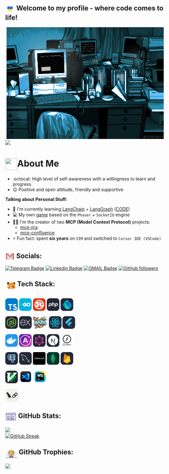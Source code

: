 ## <img align="top" src="https://github.com/Dsazz/Dsazz/blob/main/heart_2.gif?raw=true" width="30px" height="30px"> Welcome to my profile - where code comes to life!

<div style="overflow: hidden; float:right;">
  <img alt="GIF" src="https://github.com/Dsazz/Dsazz/blob/main/original.gif?raw=true"/>
</div>

![](https://quotes-github-readme.vercel.app/api?type=horizontal&theme=radical)

# <img align="top" src="https://media.giphy.com/media/IP7sarl7C5lSFCw9rG/giphy.gif" width="38px" height="38px">About Me

- :octocat: High level of self-awareness with a willingness to learn and progress
- 😉 Positive and open attitude, friendly and supportive

**Talking about Personal Stuff:**

- 🧠 I'm currently learning [LangChain](https://langchain.com/) + [LangGraph](https://langchain-ai.github.io/langgraph/) ([CODE](https://github.com/Dsazz/langgraph-playground))
- 💻 My own [game](https://github.com/Dsazz/hell-pong-game) based on the `Phaser` + `SocketIO` engine
- 👨‍💻 I'm the creator of two **MCP (Model Context Protocol)** projects:
    * [mcp-jira](https://github.com/Dsazz/mcp-jira)
    * [mcp-confluence](https://github.com/Dsazz/mcp-confluence)
- ⚡ Fun fact: spent **six years** on `VIM` and switched to `Cursor IDE (VSCode)`

## <img align="center" src="https://github.com/Dsazz/Dsazz/blob/main/email_2.gif?raw=true" width="30px" height="22px"> Socials:

[![Telegram Badge](https://img.shields.io/badge/-stanislav_stepanenko-blue?style=social&logo=Telegram&link=https://t.me/stanislav_stepanenko)](https://t.me/stanislav_stepanenko)
[![Linkedin Badge](https://img.shields.io/badge/-Stanislav%20Stepanenko-blue?style=social&logo=Linkedin&logoColor=blue&link=http://linkedin.com/in/stanislav-stepanenko)](http://linkedin.com/in/stanislav-stepanenko)
[![GMAIL Badge](https://img.shields.io/badge/dev.stanislav.stepanenko@gmail.com-D14836?style=social&logo=gmail&link=mailto:dev.stanislav.stepanenko@gmail.com)](mailto:dev.stanislav.stepanenko@gmail.com)
[![GitHub followers](https://img.shields.io/github/followers/Dsazz?label=Follow&style=social)](https://github.com/Dsazz/?tab=follow)

## <img align="top" src="https://github.com/Dsazz/Dsazz/blob/main/kitty.gif?raw=true" width="38px" height="40px">Tech Stack:

<code><img height="40" title="TypeScript" alt="TypeScript" src="https://github.com/Dsazz/Dsazz/blob/main/ts.png?raw=true"></code>
<code><img height="40" title="GoLang" alt="GoLang" src="https://github.com/Dsazz/Dsazz/blob/main/go.png?raw=true"></code>
<code><img height="40" title="Rust" alt="Rust" src="https://github.com/Dsazz/Dsazz/blob/main/rust.png?raw=true"></code>
<code><img height="40" title="PHP" alt="PHP" src="https://github.com/Dsazz/Dsazz/blob/main/php.png?raw=true"></code>
<code><img height="40" title="Dart" alt="Dart" src="https://github.com/Dsazz/Dsazz/blob/main/dart.png?raw=true"></code>

<code><img height="40" title="Node.js" alt="Node.js" src="https://github.com/Dsazz/Dsazz/blob/main/nodejs.png?raw=true"></code>
<code><img height="40" title="Express.js" alt="Express.js" src="https://github.com/Dsazz/Dsazz/blob/main/expressjs.png?raw=true"></code>
<code><img height="40" title="Phaser" alt="Phaser" src="https://github.com/Dsazz/Dsazz/blob/main/phaserjs.png?raw=true"></code>
<code><img height="40" title="React.js" alt="React.js" src="https://github.com/Dsazz/Dsazz/blob/main/react.png?raw=true"></code>
<code><img height="40" title="Flutter" alt="Flutter" src="https://github.com/Dsazz/Dsazz/blob/main/flutter.png?raw=true"></code>

<code><img height="40" title="Docker" alt="Docker" src="https://github.com/Dsazz/Dsazz/blob/main/docker.png?raw=true"></code>
<code><img height="40" title="Apollo" alt="Apollo" src="https://github.com/Dsazz/Dsazz/blob/main/apollo.png?raw=true"></code>
<code><img height="40" title="GraphQL" alt="GraphQL" src="https://github.com/Dsazz/Dsazz/blob/main/graphql.png?raw=true"></code>
<code><img height="40" title="Next.js" alt="Next.js" src="https://github.com/Dsazz/Dsazz/blob/main/nextjs.png?raw=true"></code>
<code><img height="40" title="SocketIO" alt="SocketIO" src="https://github.com/Dsazz/Dsazz/blob/main/socketio.png?raw=true"></code>

<code><img height="40" title="PostgreSQL" alt="PostgreSQL" src="https://github.com/Dsazz/Dsazz/blob/main/postgres.png?raw=true"></code>
<code><img height="40" title="MySQL" alt="MySQL" src="https://github.com/Dsazz/Dsazz/blob/main/mysql.png?raw=true"></code>
<code><img height="40" title="Oracle DB" alt="Oracle DB" src="https://github.com/Dsazz/Dsazz/blob/main/oracle2.png?raw=true"></code>
<code><img height="40" title="MongoDB" alt="MongoDB" src="https://github.com/Dsazz/Dsazz/blob/main/mongodb.png?raw=true"></code>
<code><img height="40" title="Firebase" alt="Firebase" src="https://github.com/Dsazz/Dsazz/blob/main/firebase.png?raw=true"></code>

<code><img height="40" title="VIM" alt="VIM" src="https://github.com/Dsazz/Dsazz/blob/main/vim.png?raw=true"></code>
<code><img height="42" title="VSCode" alt="VSCode" src="https://github.com/Dsazz/Dsazz/blob/main/vscode.png?raw=true"></code>
<code><img height="42" title="WebStorm" alt="WebStorm" src="https://github.com/Dsazz/Dsazz/blob/main/webstorm.png?raw=true"></code>

<code><img height="42" title="LangChain" alt="LangChain" src="https://github.com/Dsazz/Dsazz/blob/main/langchain-light.svg?raw=true"></code>

## <img align="top" src="https://github.com/Dsazz/Dsazz/blob/main/charts_.gif?raw=true" width="36px" height="32px"> GitHub Stats:

![](https://github-readme-stats-sigma-five.vercel.app/api?username=Dsazz&theme=radical&hide_border=true)<br/>
[![GitHub Streak](https://github-readme-streak-stats.herokuapp.com?user=Dsazz&theme=radical&hide_border=true)](https://git.io/streak-stats)<br/>

## <img align="top" src="https://github.com/Dsazz/Dsazz/blob/main/trophy.gif?raw=true" width="38px" height="32px"> GitHub Trophies:

![](https://github-profile-trophy.vercel.app/?username=Dsazz&theme=radical&no-frame=true&no-bg=false&rank=-C)
